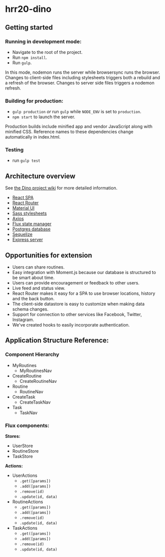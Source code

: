 # hrr20-dino

## Getting started

### Running in development mode:

* Navigate to the root of the project.
* Run `npm install`.
* Run `gulp`.

In this mode, nodemon runs the server while browsersync runs the browser.  Changes to client-side files including stylesheets triggers both a rebuild and a refresh of the browser.  Changes to server side files triggers a nodemon refresh. 

### Building for production:

* `gulp production` *or* run `gulp` while `NODE_ENV` is set to `production`.
* `npm start` to launch the server.

Production builds include minified app and vendor JavaScript along with minified CSS.  Reference names to these dependencies change automatically in index.html.

### Testing

* run `gulp test`

## Architecture overview

See [the Dino project wiki](https://github.com/hrr20-dino/hrr20-dino/wiki) for more detailed information.

* [React SPA](https://facebook.github.io/react/)
* [React Router](https://github.com/ReactTraining/react-router)
* [Material UI](http://www.material-ui.com/#/)
* [Sass stylesheets](http://sass-lang.com/)
* [Axios](https://www.npmjs.com/package/axios)
* [Flux state manager](https://facebook.github.io/flux/docs/overview.html#content)
* [Postgres database](https://www.postgresql.org/)
* [Sequelize](http://docs.sequelizejs.com/en/v3/)
* [Express server](http://expressjs.com/)

## Opportunities for extension

* Users can share routines.
* Easy integration with Moment.js because our database is structured to be smart about time.
* Users can provide encouragement or feedback to other users.
* Live feed and status view.
* React Router makes it easy for a SPA to use browser locations, history and the back button.
* The client-side datastore is easy to customize when making data schema changes.
* Support for connection to other services like Facebook, Twitter, Instagram.
* We've created hooks to easily incorporate authentication.

## Application Structure Reference:

### Component Hierarchy
- MyRoutines
    - MyRoutinesNav
- CreateRoutine
    - CreateRoutineNav
- Routine
    - RoutineNav
- CreateTask
    - CreateTaskNav
- Task
    - TaskNav

### Flux components:

**Stores:**

- UserStore 
- RoutineStore 
- TaskStore 

**Actions:**

- UserActions
    - `.get([params])`
    - `.add([params])`
    - `.remove(id)`
    - `.update(id, data)`
- RoutineActions
    - `.get([params])`
    - `.add([params])`
    - `.remove(id)`
    - `.update(id, data)`
- TaskActions
    - `.get([params])`
    - `.add([params])`
    - `.remove(id)`
    - `.update(id, data)`
